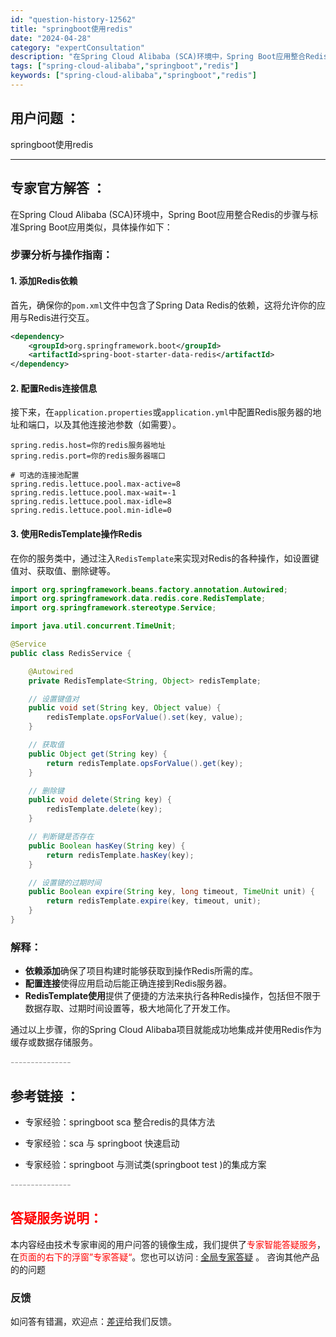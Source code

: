 ```yaml
---
id: "question-history-12562"
title: "springboot使用redis"
date: "2024-04-28"
category: "expertConsultation"
description: "在Spring Cloud Alibaba (SCA)环境中，Spring Boot应用整合Redis的步骤与标准Spring Boot应用类似，具体操作如下：### 步骤分析与操作指南：#### 1. 添加Redis依赖首先，确保你的`pom.xml`文件中包含了Spring Data Redis"
tags: ["spring-cloud-alibaba","springboot","redis"]
keywords: ["spring-cloud-alibaba","springboot","redis"]
---
```


## 用户问题 ： 
 springboot使用redis  

---------------
## 专家官方解答 ：

在Spring Cloud Alibaba (SCA)环境中，Spring Boot应用整合Redis的步骤与标准Spring Boot应用类似，具体操作如下：

### 步骤分析与操作指南：

#### 1. 添加Redis依赖
首先，确保你的`pom.xml`文件中包含了Spring Data Redis的依赖，这将允许你的应用与Redis进行交互。
```xml
<dependency>
    <groupId>org.springframework.boot</groupId>
    <artifactId>spring-boot-starter-data-redis</artifactId>
</dependency>
```

#### 2. 配置Redis连接信息
接下来，在`application.properties`或`application.yml`中配置Redis服务器的地址和端口，以及其他连接池参数（如需要）。
```properties
spring.redis.host=你的redis服务器地址
spring.redis.port=你的redis服务器端口

# 可选的连接池配置
spring.redis.lettuce.pool.max-active=8
spring.redis.lettuce.pool.max-wait=-1
spring.redis.lettuce.pool.max-idle=8
spring.redis.lettuce.pool.min-idle=0
```

#### 3. 使用RedisTemplate操作Redis
在你的服务类中，通过注入`RedisTemplate`来实现对Redis的各种操作，如设置键值对、获取值、删除键等。
```java
import org.springframework.beans.factory.annotation.Autowired;
import org.springframework.data.redis.core.RedisTemplate;
import org.springframework.stereotype.Service;

import java.util.concurrent.TimeUnit;

@Service
public class RedisService {

    @Autowired
    private RedisTemplate<String, Object> redisTemplate;

    // 设置键值对
    public void set(String key, Object value) {
        redisTemplate.opsForValue().set(key, value);
    }

    // 获取值
    public Object get(String key) {
        return redisTemplate.opsForValue().get(key);
    }

    // 删除键
    public void delete(String key) {
        redisTemplate.delete(key);
    }

    // 判断键是否存在
    public Boolean hasKey(String key) {
        return redisTemplate.hasKey(key);
    }

    // 设置键的过期时间
    public Boolean expire(String key, long timeout, TimeUnit unit) {
        return redisTemplate.expire(key, timeout, unit);
    }
}
```

### 解释：
- **依赖添加**确保了项目构建时能够获取到操作Redis所需的库。
- **配置连接**使得应用启动后能正确连接到Redis服务器。
- **RedisTemplate使用**提供了便捷的方法来执行各种Redis操作，包括但不限于数据存取、过期时间设置等，极大地简化了开发工作。

通过以上步骤，你的Spring Cloud Alibaba项目就能成功地集成并使用Redis作为缓存或数据存储服务。


<font color="#949494">---------------</font> 


## 参考链接 ：

* 专家经验：springboot sca 整合redis的具体方法 
 
 * 专家经验：sca 与 springboot 快速启动 
 
 * 专家经验：springboot 与测试类(springboot test )的集成方案 


 <font color="#949494">---------------</font> 
 


## <font color="#FF0000">答疑服务说明：</font> 

本内容经由技术专家审阅的用户问答的镜像生成，我们提供了<font color="#FF0000">专家智能答疑服务</font>，在<font color="#FF0000">页面的右下的浮窗”专家答疑“</font>。您也可以访问 : [全局专家答疑](https://answer.opensource.alibaba.com/docs/intro) 。 咨询其他产品的的问题

### 反馈
如问答有错漏，欢迎点：[差评](https://ai.nacos.io/user/feedbackByEnhancerGradePOJOID?enhancerGradePOJOId=12655)给我们反馈。
